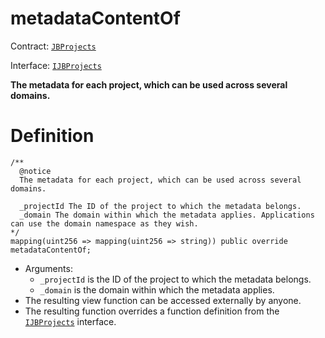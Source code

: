 # metadataContentOf

Contract: [`JBProjects`](/api/contracts/jbprojects/README.md)

Interface: [`IJBProjects`](/api/interfaces/ijbprojects.md)

**The metadata for each project, which can be used across several domains.**

# Definition

```solidity
/** 
  @notice 
  The metadata for each project, which can be used across several domains.

  _projectId The ID of the project to which the metadata belongs.
  _domain The domain within which the metadata applies. Applications can use the domain namespace as they wish.
*/
mapping(uint256 => mapping(uint256 => string)) public override metadataContentOf;
```

* Arguments:
  * `_projectId` is the ID of the project to which the metadata belongs.
  * `_domain` is the domain within which the metadata applies.
* The resulting view function can be accessed externally by anyone.
* The resulting function overrides a function definition from the [`IJBProjects`](/api/interfaces/ijbprojects.md) interface.
